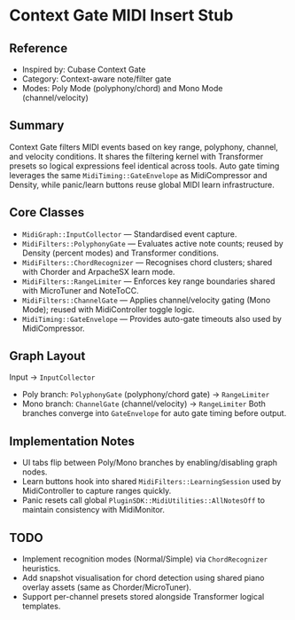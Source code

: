 # Context Gate MIDI Insert Stub

## Reference
- Inspired by: Cubase Context Gate
- Category: Context-aware note/filter gate
- Modes: Poly Mode (polyphony/chord) and Mono Mode (channel/velocity)

## Summary
Context Gate filters MIDI events based on key range, polyphony, channel, and velocity conditions. It shares the filtering kernel with Transformer presets so logical expressions feel identical across tools. Auto gate timing leverages the same `MidiTiming::GateEnvelope` as MidiCompressor and Density, while panic/learn buttons reuse global MIDI learn infrastructure.

## Core Classes
- `MidiGraph::InputCollector` — Standardised event capture.
- `MidiFilters::PolyphonyGate` — Evaluates active note counts; reused by Density (percent modes) and Transformer conditions.
- `MidiFilters::ChordRecognizer` — Recognises chord clusters; shared with Chorder and ArpacheSX learn mode.
- `MidiFilters::RangeLimiter` — Enforces key range boundaries shared with MicroTuner and NoteToCC.
- `MidiFilters::ChannelGate` — Applies channel/velocity gating (Mono Mode); reused with MidiController toggle logic.
- `MidiTiming::GateEnvelope` — Provides auto-gate timeouts also used by MidiCompressor.

## Graph Layout
Input → `InputCollector`
- Poly branch: `PolyphonyGate` (polyphony/chord gate) → `RangeLimiter`
- Mono branch: `ChannelGate` (channel/velocity) → `RangeLimiter`
Both branches converge into `GateEnvelope` for auto gate timing before output.

## Implementation Notes
- UI tabs flip between Poly/Mono branches by enabling/disabling graph nodes.
- Learn buttons hook into shared `MidiFilters::LearningSession` used by MidiController to capture ranges quickly.
- Panic resets call global `PluginSDK::MidiUtilities::AllNotesOff` to maintain consistency with MidiMonitor.

## TODO
- Implement recognition modes (Normal/Simple) via `ChordRecognizer` heuristics.
- Add snapshot visualisation for chord detection using shared piano overlay assets (same as Chorder/MicroTuner).
- Support per-channel presets stored alongside Transformer logical templates.
